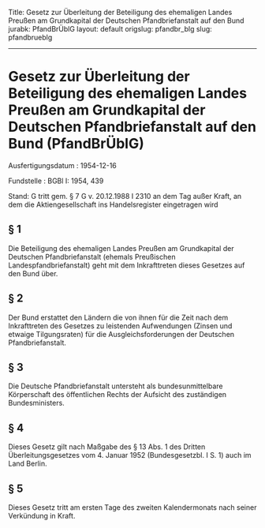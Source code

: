 Title: Gesetz zur Überleitung der Beteiligung des ehemaligen Landes Preußen am Grundkapital
  der Deutschen Pfandbriefanstalt auf den Bund
jurabk: PfandBrÜblG
layout: default
origslug: pfandbr_blg
slug: pfandbrueblg

---

# Gesetz zur Überleitung der Beteiligung des ehemaligen Landes Preußen am Grundkapital der Deutschen Pfandbriefanstalt auf den Bund (PfandBrÜblG)

Ausfertigungsdatum
:   1954-12-16

Fundstelle
:   BGBl I: 1954, 439

Stand: G tritt gem. § 7 G v. 20.12.1988 I 2310 an dem Tag außer Kraft, an dem die Aktiengesellschaft ins Handelsregister eingetragen wird

## § 1

Die Beteiligung des ehemaligen Landes Preußen am Grundkapital der
Deutschen Pfandbriefanstalt (ehemals Preußischen
Landespfandbriefanstalt) geht mit dem Inkrafttreten dieses Gesetzes
auf den Bund über.


## § 2

Der Bund erstattet den Ländern die von ihnen für die Zeit nach dem
Inkrafttreten des Gesetzes zu leistenden Aufwendungen (Zinsen und
etwaige Tilgungsraten) für die Ausgleichsforderungen der Deutschen
Pfandbriefanstalt.


## § 3

Die Deutsche Pfandbriefanstalt untersteht als bundesunmittelbare
Körperschaft des öffentlichen Rechts der Aufsicht des zuständigen
Bundesministers.


## § 4

Dieses Gesetz gilt nach Maßgabe des § 13 Abs. 1 des Dritten
Überleitungsgesetzes vom 4. Januar 1952 (Bundesgesetzbl. I S. 1) auch
im Land Berlin.


## § 5

Dieses Gesetz tritt am ersten Tage des zweiten Kalendermonats nach
seiner Verkündung in Kraft.

